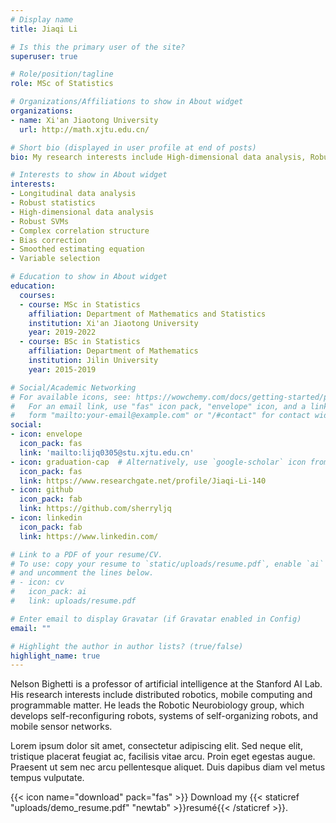 ```yaml
---
# Display name
title: Jiaqi Li

# Is this the primary user of the site?
superuser: true

# Role/position/tagline
role: MSc of Statistics

# Organizations/Affiliations to show in About widget
organizations:
- name: Xi'an Jiaotong University
  url: http://math.xjtu.edu.cn/

# Short bio (displayed in user profile at end of posts)
bio: My research interests include High-dimensional data analysis, Robust statistics, Longitudinal data analysis, Machine learning

# Interests to show in About widget
interests:
- Longitudinal data analysis
- Robust statistics
- High-dimensional data analysis
- Robust SVMs
- Complex correlation structure
- Bias correction 
- Smoothed estimating equation
- Variable selection

# Education to show in About widget
education:
  courses:
  - course: MSc in Statistics
    affiliation: Department of Mathematics and Statistics
    institution: Xi'an Jiaotong University
    year: 2019-2022
  - course: BSc in Statistics
    affiliation: Department of Mathematics
    institution: Jilin University
    year: 2015-2019

# Social/Academic Networking
# For available icons, see: https://wowchemy.com/docs/getting-started/page-builder/#icons
#   For an email link, use "fas" icon pack, "envelope" icon, and a link in the
#   form "mailto:your-email@example.com" or "/#contact" for contact widget.
social:
- icon: envelope
  icon_pack: fas
  link: 'mailto:lijq0305@stu.xjtu.edu.cn'
- icon: graduation-cap  # Alternatively, use `google-scholar` icon from `ai` icon pack
  icon_pack: fas
  link: https://www.researchgate.net/profile/Jiaqi-Li-140
- icon: github
  icon_pack: fab
  link: https://github.com/sherryljq
- icon: linkedin
  icon_pack: fab
  link: https://www.linkedin.com/

# Link to a PDF of your resume/CV.
# To use: copy your resume to `static/uploads/resume.pdf`, enable `ai` icons in `params.toml`, 
# and uncomment the lines below.
# - icon: cv
#   icon_pack: ai
#   link: uploads/resume.pdf

# Enter email to display Gravatar (if Gravatar enabled in Config)
email: ""

# Highlight the author in author lists? (true/false)
highlight_name: true
---
```


Nelson Bighetti is a professor of artificial intelligence at the Stanford AI Lab. His research interests include distributed robotics, mobile computing and programmable matter. He leads the Robotic Neurobiology group, which develops self-reconfiguring robots, systems of self-organizing robots, and mobile sensor networks.

Lorem ipsum dolor sit amet, consectetur adipiscing elit. Sed neque elit, tristique placerat feugiat ac, facilisis vitae arcu. Proin eget egestas augue. Praesent ut sem nec arcu pellentesque aliquet. Duis dapibus diam vel metus tempus vulputate.

{{< icon name="download" pack="fas" >}} Download my {{< staticref "uploads/demo_resume.pdf" "newtab" >}}resumé{{< /staticref >}}.
